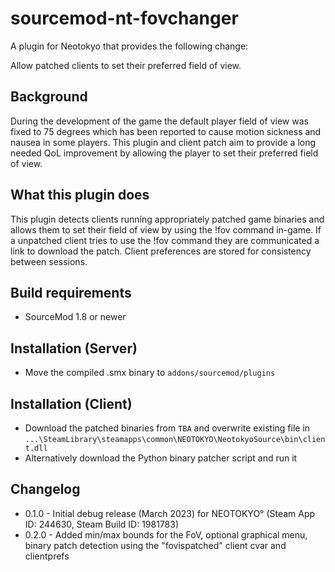 # sourcemod-nt-fovchanger
A plugin for Neotokyo that provides the following change:

Allow patched clients to set their preferred field of view.

## Background
During the development of the game the default player field of view was fixed to 75 degrees which has been reported to cause motion sickness and nausea in some players. This plugin and client patch aim to provide a long needed QoL improvement by allowing the player to set their preferred field of view.

## What this plugin does
This plugin detects clients running appropriately patched game binaries and allows them to set their field of view by using the !fov command in-game. If a unpatched client tries to use the !fov command they are communicated a link to download the patch. Client preferences are stored for consistency between sessions.

## Build requirements
* SourceMod 1.8 or newer

## Installation (Server)
* Move the compiled .smx binary to `addons/sourcemod/plugins`

## Installation (Client)
* Download the patched binaries from `TBA` and overwrite existing file in `...\SteamLibrary\steamapps\common\NEOTOKYO\NeotokyoSource\bin\client.dll`
* Alternatively download the Python binary patcher script and run it

## Changelog
* 0.1.0 - Initial debug release (March 2023) for NEOTOKYO° (Steam App ID: 244630, Steam Build ID: 1981783)
* 0.2.0 - Added min/max bounds for the FoV, optional graphical menu, binary patch detection using the "fovispatched" client cvar and clientprefs
